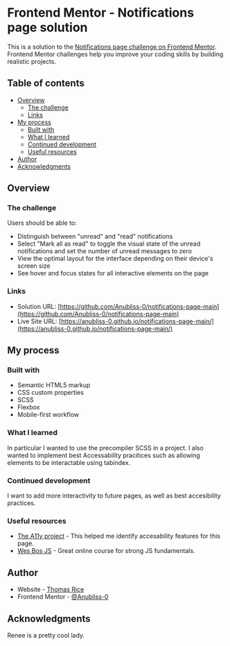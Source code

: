 # Frontend Mentor - Notifications page solution

This is a solution to the [Notifications page challenge on Frontend Mentor](https://www.frontendmentor.io/challenges/notifications-page-DqK5QAmKbC). Frontend Mentor challenges help you improve your coding skills by building realistic projects.

## Table of contents

- [Overview](#overview)
  - [The challenge](#the-challenge)
  - [Links](#links)
- [My process](#my-process)
  - [Built with](#built-with)
  - [What I learned](#what-i-learned)
  - [Continued development](#continued-development)
  - [Useful resources](#useful-resources)
- [Author](#author)
- [Acknowledgments](#acknowledgments)

## Overview

### The challenge

Users should be able to:

- Distinguish between "unread" and "read" notifications
- Select "Mark all as read" to toggle the visual state of the unread notifications and set the number of unread messages to zero
- View the optimal layout for the interface depending on their device's screen size
- See hover and focus states for all interactive elements on the page

### Links

- Solution URL: [https://github.com/Anubliss-0/notifications-page-main](https://github.com/Anubliss-0/notifications-page-main)
- Live Site URL: [https://anubliss-0.github.io/notifications-page-main/](https://anubliss-0.github.io/notifications-page-main/)

## My process

### Built with

- Semantic HTML5 markup
- CSS custom properties
- SCSS
- Flexbox
- Mobile-first workflow

### What I learned

In particular I wanted to use the precompiler SCSS in a project. I also wanted to implement best Accessability pracitices such as allowing elements to be interactable using tabindex.

### Continued development

I want to add more interactivity to future pages, as well as best accesibility practices.

### Useful resources

- [The A11y project](https://www.a11yproject.com/) - This helped me identify accesability features for this page.
- [Wes Bos JS](https://wesbos.com/beginner-javascript) - Great online course for strong JS fundamentals.

## Author

- Website - [Thomas Rice](www.anubliss.com)
- Frontend Mentor - [@Anubliss-0](https://www.frontendmentor.io/profile/Anubliss-0)

## Acknowledgments

Renee is a pretty cool lady.
